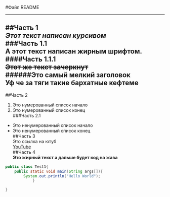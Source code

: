 #Файл README  

---

##Часть 1  
*Этот текст написан курсивом*  
###Часть 1.1  
**А этот текст написан жирным шрифтом**.<br> 
####Часть 1.1.1  
~~Этот же текст зачеркнут~~  
######Это самый мелкий заголовок  
Уф че за тяги такие бархатные кефтеме  
---
##Часть 2  
1. Это нумерованный список начало  
2. Это нумерованный список конец  
###Часть 2.1  
* Это ненумерованный список начало    
* Это ненумерованный список конец  
##Часть 3  
Это ссылка на ютуб  
[YouTube](https://www.youtube.com "Это ютуб!!!")  
##Часть 4  
**Это жирный текст а дальше будет код на жава**  
```Java  
public class Test1{  
	public static void main(String args[]){  
		System.out.println("Hello World");    
			}  

}  
```




